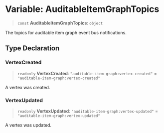 # Variable: AuditableItemGraphTopics

> `const` **AuditableItemGraphTopics**: `object`

The topics for auditable item graph event bus notifications.

## Type Declaration

### VertexCreated

> `readonly` **VertexCreated**: `"auditable-item-graph:vertex-created"` = `"auditable-item-graph:vertex-created"`

A vertex was created.

### VertexUpdated

> `readonly` **VertexUpdated**: `"auditable-item-graph:vertex-updated"` = `"auditable-item-graph:vertex-updated"`

A vertex was updated.
